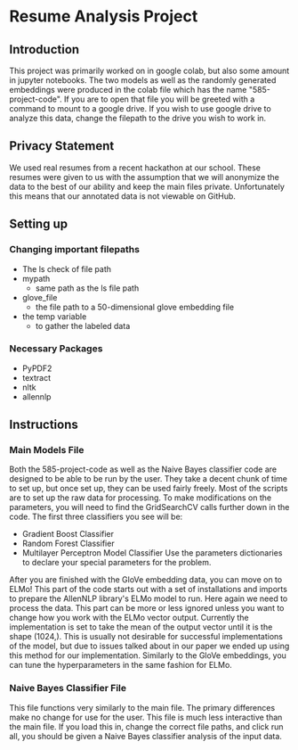 # Resume Analysis Project

## Introduction
This project was primarily worked on in google colab, but also some amount in jupyter notebooks. The two models as well as the randomly generated embeddings were produced in the colab file which has the name "585-project-code". If you are to open that file you will be greeted with a command to mount to a google drive. If you wish to use google drive to analyze this data, change the filepath to the drive you wish to work in. 

## Privacy Statement
We used real resumes from a recent hackathon at our school. These resumes were given to us with the assumption that we will anonymize the data to the best of our ability and keep the main files private. Unfortunately this means that our annotated data is not viewable on GitHub.
## Setting up
  ### Changing important filepaths
- The ls check of file path
- mypath
  - same path as the ls file path
- glove_file
  - the file path to a 50-dimensional glove embedding file
- the temp variable
  - to gather the labeled data

### Necessary Packages
  - PyPDF2
  - textract
  - nltk
  - allennlp

## Instructions

### Main Models File
Both the 585-project-code as well as the Naive Bayes classifier code are designed to be able to be run by the user. They take a decent chunk of time to set up, but once set up, they can be used fairly freely. Most of the scripts are to set up the raw data for processing. To make modifications on the parameters, you will need to find the GridSearchCV calls further down in the code. The first three classifiers you see will be:
- Gradient Boost Classifier
- Random Forest Classifier
- Multilayer Perceptron Model Classifier
Use the parameters dictionaries to declare your special parameters for the problem.

After you are finished with the GloVe embedding data, you can move on to ELMo! This part of the code starts out with a set of installations and imports to prepare the AllenNLP library's ELMo model to run. Here again we need to process the data. This part can be more or less ignored unless you want to change how you work with the ELMo vector output. Currently the implementation is set to take the mean of the output vector until it is the shape (1024,). This is usually not desirable for successful implementations of the model, but due to issues talked about in our paper we ended up using this method for our implementation. Similarly to the GloVe embeddings, you can tune the hyperparameters in the same fashion for ELMo.

### Naive Bayes Classifier File
This file functions very similarly to the main file. The primary differences make no change for use for the user. This file is much less interactive than the main file. If you load this in, change the correct file paths, and click run all, you should be given a Naive Bayes classifier analysis of the input data.
